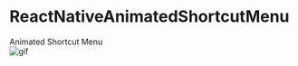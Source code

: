 # ReactNativeAnimatedShortcutMenu
Animated Shortcut Menu<br>
![gif](ReactNativeAnimatedShortcutMenu/GIFDemo/QQ20170425-170933.gif)

